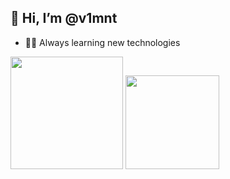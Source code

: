 ## 👋 Hi, I’m @v1mnt
- 👨‍💻 Always learning new technologies

<div>
  <img height="180em" src="https://github-readme-stats.vercel.app/api?username=v1mnt&show_icons=true&theme=radical">
  <img height="150em" src="https://github-readme-stats.vercel.app/api/top-langs/?username=v1mnt&layout=compact&theme=radical">
</div>


